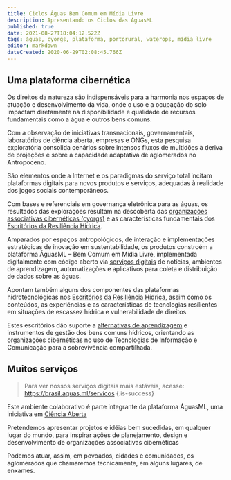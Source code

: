 ```yaml
---
title: Ciclos Águas Bem Comum em Mídia Livre
description: Apresentando os Ciclos das ÁguasML
published: true
date: 2021-08-27T18:04:12.522Z
tags: águas, cyorgs, plataforma, portorural, waterops, mídia livre
editor: markdown
dateCreated: 2020-06-29T02:08:45.766Z
---
```


## Uma plataforma cibernética

Os direitos da natureza são indispensáveis para a harmonia nos espaços de atuação e desenvolvimento da vida, onde o uso e a ocupação do solo impactam diretamente na disponibilidade e qualidade de recursos fundamentais como a água e outros bens comuns.

Com a observação de iniciativas transnacionais, governamentais, laboratórios de ciência aberta, empresas e ONGs, esta pesquisa exploratória consolida cenários sobre intensos fluxos de multidões à deriva de projeções e sobre a capacidade adaptativa de aglomerados no Antropoceno.

São elementos onde a Internet e os paradigmas do serviço total incitam plataformas digitais para novos produtos e serviços, adequadas à realidade dos jogos sociais contemporâneos.

Com bases e referenciais em governança eletrônica para as águas, os resultados das explorações resultam na descoberta das [organizações associativas cibernéticas (cyorgs)](/natureza/cyorgs) e as características fundamentais dos [Escritórios da Resiliência Hídrica](/natureza/resiliencia-hidrica).

Amparados por espaços antropológicos, de interação e implementações estratégicas de inovação em sustentabilidade, os produtos constroém a plataforma ÁguasML – Bem Comum em Mídia Livre, implementada digitalmente com código aberto via [serviços digitais](/plataforma/digitais) de notícias, ambientes de aprendizagem, automatizações e aplicativos para coleta e distribuição de dados sobre as águas.

Apontam também alguns dos componentes das plataformas hidrotecnológicas nos [Escritórios da Resiliência Hídrica](/natureza/resiliencia-hidrica), assim como os conteúdos, as experiências e as características de tecnologias resilientes em situações de escassez hídrica e vulnerabilidade de direitos.

Estes escritórios dão suporte a [alternativas de aprendizagem](/porto-rural/caminhos-possiveis) e instrumentos de gestão dos bens comuns hídricos, orientando as organizações cibernéticas no uso de Tecnologias de Informação e Comunicação para a sobrevivência compartilhada.

## Muitos serviços

> Para ver nossos serviços digitais mais estáveis, acesse: https://brasil.aguas.ml/servicos
{.is-success}

Este ambiente colaborativo é parte integrante da plataforma ÁguasML, uma iniciativa em [Ciência Aberta](/objetivos)

Pretendemos apresentar projetos e idéias bem sucedidas, em qualquer lugar do mundo, para inspirar ações de planejamento, design e desenvolvimento de organizações associativas cibernéticas

Podemos atuar, assim, em povoados, cidades e comunidades, os aglomerados que chamaremos tecnicamente, em alguns lugares, de enxames.



